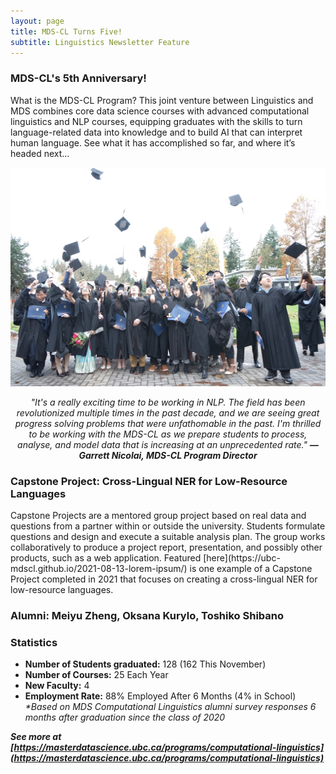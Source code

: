 ```yaml
---
layout: page
title: MDS-CL Turns Five!
subtitle: Linguistics Newsletter Feature
---
```


<p style="text-align: center;"><h3 id="third-heading"><b>MDS-CL's 5th Anniversary!</b></h3></p> 

What is the MDS-CL Program? This joint venture between Linguistics and MDS combines core data science courses with advanced computational linguistics and NLP courses, equipping graduates with the skills to turn language-related data into knowledge and to build AI that can interpret human language. See what it has accomplished so far, and where it’s headed next...  

![MDS-CL Grad Class](/assets/img/mds-cl-grad-class.JPG)

<p style="text-align: center;"><i>"It's a really exciting time to be working in NLP. The field has been revolutionized multiple times in the past decade, and we are seeing great progress solving problems that were unfathomable in the past.  I'm thrilled to be working with the MDS-CL as we prepare students to process, analyse, and model data that is increasing at an unprecedented rate." <b>— Garrett Nicolai, MDS-CL Program Director</b></i><p style="text-align: center;"></p>

<h3>Capstone Project: Cross-Lingual NER for Low-Resource Languages</h3>

<p>Capstone Projects are a mentored group project based on real data and questions from a partner within or outside the university. Students formulate questions and design and execute a suitable analysis plan. The group works collaboratively to produce a project report, presentation, and possibly other products, such as a web application. Featured [here](https://ubc-mdscl.github.io/2021-08-13-lorem-ipsum/) is one example of a Capstone Project completed in 2021 that focuses on creating a cross-lingual NER for low-resource languages.</p>

<h3>Alumni: Meiyu Zheng, Oksana Kurylo, Toshiko Shibano</h3>



<h3>Statistics</h3>

<ul>
    <li><b>Number of Students graduated:</b> 128 (162 This November)</li>
    <li><b>Number of Courses:</b> 25 Each Year</li>
    <li><b>New Faculty:</b> 4 </li>
    <li><b>Employment Rate:</b> 88% Employed After 6 Months (4% in School) <i>*Based on MDS Computational Linguistics alumni survey responses 6 months after graduation since the class of 2020</i> </li>
</ul>

<b><i>See more at [https://masterdatascience.ubc.ca/programs/computational-linguistics](https://masterdatascience.ubc.ca/programs/computational-linguistics)</b></i>
